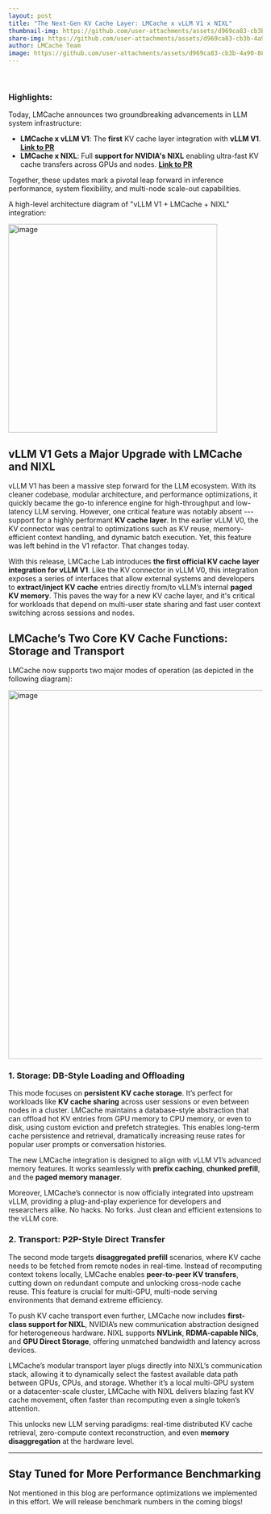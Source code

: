 ```yaml
---
layout: post
title: "The Next-Gen KV Cache Layer: LMCache x vLLM V1 x NIXL"
thumbnail-img: https://github.com/user-attachments/assets/d969ca83-cb3b-4a90-8859-880264d809ed
share-img: https://github.com/user-attachments/assets/d969ca83-cb3b-4a90-8859-880264d809ed
author: LMCache Team
image: https://github.com/user-attachments/assets/d969ca83-cb3b-4a90-8859-880264d809ed
---
```

<br>

### Highlights:
Today, LMCache announces two groundbreaking advancements in LLM system infrastructure:
- **LMCache x vLLM V1**: The **first** KV cache layer integration with **vLLM V1**. [**Link to PR**](https://github.com/vllm-project/vllm/pull/15960/)
- **LMCache x NIXL**: Full **support for NVIDIA's NIXL** enabling ultra-fast KV cache transfers across GPUs and nodes. [**Link to PR**](https://github.com/LMCache/LMCache/pull/446)

Together, these updates mark a pivotal leap forward in inference performance, system flexibility, and multi-node scale-out capabilities.

A high-level architecture diagram of "vLLM V1 + LMCache + NIXL" integration:

<img width="414" alt="image" src="https://github.com/user-attachments/assets/d969ca83-cb3b-4a90-8859-880264d809ed" />




## vLLM V1 Gets a Major Upgrade with LMCache and NIXL

vLLM V1 has been a massive step forward for the LLM ecosystem. 
With its cleaner codebase, modular architecture, and performance optimizations, it quickly became the go-to inference engine for high-throughput and low-latency LLM serving. 
However, one critical feature was notably absent --- support for a highly performant **KV cache layer**. 
In the earlier vLLM V0, the KV connector was central to optimizations such as KV reuse, memory-efficient context handling, and dynamic batch execution. 
Yet, this feature was left behind in the V1 refactor. That changes today.

With this release, LMCache Lab introduces **the first official KV cache layer integration for vLLM V1**. 
Like the KV connector in vLLM V0, this integration exposes a series of interfaces that allow external systems and developers to **extract/inject KV cache** entries directly from/to vLLM’s internal **paged KV memory**. 
This paves the way for a new KV cache layer, and it's critical for workloads that depend on multi-user state sharing and fast user context switching across sessions and nodes.

## LMCache’s Two Core KV Cache Functions: Storage and Transport

LMCache now supports two major modes of operation (as depicted in the following diagram):

<img width="732" alt="image" src="https://github.com/user-attachments/assets/5c8d1086-b4c7-44b9-bab7-bcd4c5776b69" />



### 1. **Storage: DB-Style Loading and Offloading**

This mode focuses on **persistent KV cache storage**. 
It’s perfect for workloads like **KV cache sharing** across user sessions or even between nodes in a cluster. 
LMCache maintains a database-style abstraction that can offload hot KV entries from GPU memory to CPU memory, or even to disk, using custom eviction and prefetch strategies. 
This enables long-term cache persistence and retrieval, dramatically increasing reuse rates for popular user prompts or conversation histories.

The new LMCache integration is designed to align with vLLM V1’s advanced memory features. It works seamlessly with **prefix caching**, **chunked prefill**, and the **paged memory manager**. 

<!-- But it doesn’t stop there. LMCache introduces a new set of APIs that extend the KV cache abstraction far beyond what was possible in v0. These include:-->

<!-- - **Layer-by-layer KV injection**: Only need attention layers? You can inject them selectively. -->
<!-- - **Asynchronous KV extraction**: Extract KV entries without blocking the main inference thread. -->
<!-- - **KV cache prefetching**: Predict and load required KV chunks before the model even needs them. -->

Moreover, LMCache’s connector is now officially integrated into upstream vLLM, providing a plug-and-play experience for developers and researchers alike. No hacks. No forks. Just clean and efficient extensions to the vLLM core.

### 2. **Transport: P2P-Style Direct Transfer**

The second mode targets **disaggregated prefill** scenarios, where KV cache needs to be fetched from remote nodes in real-time. Instead of recomputing context tokens locally, LMCache enables **peer-to-peer KV transfers**, cutting down on redundant compute and unlocking cross-node cache reuse. This feature is crucial for multi-GPU, multi-node serving environments that demand extreme efficiency.

To push KV cache transport even further, LMCache now includes **first-class support for NIXL**, NVIDIA’s new communication abstraction designed for heterogeneous hardware. NIXL supports **NVLink**, **RDMA-capable NICs**, and **GPU Direct Storage**, offering unmatched bandwidth and latency across devices.

LMCache’s modular transport layer plugs directly into NIXL’s communication stack, allowing it to dynamically select the fastest available data path between GPUs, CPUs, and storage. Whether it’s a local multi-GPU system or a datacenter-scale cluster, LMCache with NIXL delivers blazing fast KV cache movement, often faster than recomputing even a single token’s attention.

This unlocks new LLM serving paradigms: real-time distributed KV cache retrieval, zero-compute context reconstruction, and even **memory disaggregation** at the hardware level.

---

## Stay Tuned for More Performance Benchmarking

Not mentioned in this blog are performance optimizations we implemented in this effort. We will release benchmark numbers in the coming blogs!

